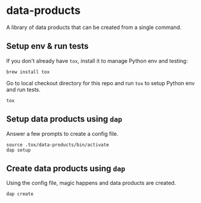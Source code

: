 # data-products
A library of data products that can be created from a single command.

## Setup env & run tests

If you don't already have `tox`, install it to manage Python env and testing:

```console
brew install tox
```

Go to local checkout directory for this repo and run `tox` to setup Python env and run tests.
```console
tox
```

## Setup data products using `dap`

Answer a few prompts to create a config file.

```
source .tox/data-products/bin/activate
dap setup
```

## Create data products using `dap`

Using the config file, magic happens and data products are created.
```
dap create
```
